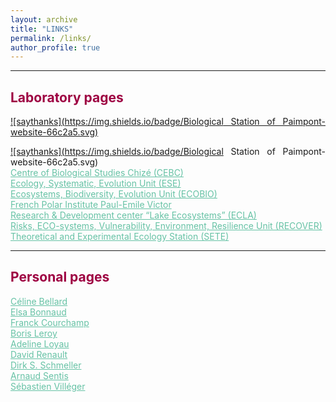 ```yaml
---
layout: archive
title: "LINKS"
permalink: /links/
author_profile: true
---
```

<style> body {text-align: justify} </style> <!-- Justify text. -->

------

## <span style="color:#9e0142">**Laboratory pages**</span>
[![saythanks](https://img.shields.io/badge/Biological Station of Paimpont-website-66c2a5.svg)](https://paimpont.univ-rennes1.fr/)

<a href="https://paimpont.univ-rennes1.fr/" target="_blank"> ![saythanks](https://img.shields.io/badge/Biological Station of Paimpont-website-66c2a5.svg)</a>  
<a href="https://www.cebc.cnrs.fr/" target="_blank" style="color:#66c2a5;">Centre of Biological Studies Chizé (CEBC)</a>  
<a href="https://www.ese.universite-paris-saclay.fr/en/homepage/" target="_blank" style="color:#66c2a5;">Ecology, Systematic, Evolution Unit (ESE)</a>  
<a href="https://ecobio.univ-rennes1.fr/" target="_blank" style="color:#66c2a5;">Ecosystems, Biodiversity, Evolution Unit (ECOBIO)</a>  
<a href="https://www.institut-polaire.fr/language/fr/" target="_blank" style="color:#66c2a5;">French Polar Institute Paul-Emile Victor</a>  
<a href="https://professionnels.ofb.fr/fr/pole-ecla-ecosystemes-lacustres" target="_blank" style="color:#66c2a5;">Research & Development center “Lake Ecosystems” (ECLA)</a>   
<a href="https://www6.paca.inrae.fr/recover/" target="_blank" style="color:#66c2a5;">Risks, ECO-systems, Vulnerability, Environment, Resilience Unit (RECOVER)</a>  
<a href="https://sete-moulis-cnrs.fr/fr/" target="_blank" style="color:#66c2a5;">Theoretical and Experimental Ecology Station (SETE)</a>  

------

## <span style="color:#9e0142">**Personal pages**</span>
<a href="https://celinebellard.wordpress.com/" target="_blank" style="color:#66c2a5;">Céline Bellard</a>  
<a href="https://elsabonnaud.fr/" target="_blank" style="color:#66c2a5;">Elsa Bonnaud</a>  
<a href="https://www.biodiversitydynamics.fr/" target="_blank" style="color:#66c2a5;">Franck Courchamp</a>  
<a href="http://borisleroy.com/" target="_blank" style="color:#66c2a5;">Boris Leroy</a>  
<a href="http://www.adeline-loyau.net/" target="_blank" style="color:#66c2a5;">Adeline Loyau</a>  
<a href="https://www.iufrance.fr/les-membres-de-liuf/membre/1660-david-renault.html" target="_blank" style="color:#66c2a5;">David Renault</a>  
<a href="http://dirk.die-schmellers.de/Publications/publications_new.htm" target="_blank" style="color:#66c2a5;">Dirk S. Schmeller</a>  
<a href="https://arnaudsentis.com/" target="_blank" style="color:#66c2a5;">Arnaud Sentis</a>  
<a href="http://villeger.sebastien.free.fr/" target="_blank" style="color:#66c2a5;">Sébastien Villéger</a>  
